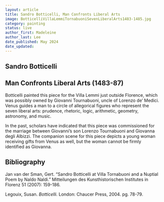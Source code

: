 ```yaml
---
layout: article
title: Sandro Botticelli, Man Confronts Liberal Arts
image: BotticelliVillaLemmiTornabuoniSevenLiberalArts1483-1485.jpg
category: painting
status: live
author_first: Madeleine 
author_last: Lee
date_published: May 2024
date_updated:
---
```


## Sandro Botticelli
## Man Confronts Liberal Arts (1483-87)

Botticelli painted this piece for the Villa Lemmi just outside Florence, which was possibly owned by Giovanni Tournabuoni, uncle of Lorenzo de’ Medici. Venus guides a man to a circle of allegorical figures who represent the seven liberal arts: prudence, rhetoric, logic, arithmetic, geometry, astronomy, and music.  

 

In the past, scholars have indicated that this piece was commissioned for the marriage between Giovanni’s son Lorenzo Tournabuoni and Giovanna degli Albizzi. The companion scene for this piece depicts a young woman receiving gifts from Venus as well, but the woman cannot be firmly identified as Giovanna. 

## Bibliography 
Jan van der Sman, Gert. “Sandro Botticelli at Villa Tornabuoni and a Nuptial Poem by Naldo Naldi.” Mitteilungen des Kunsthistorischen Institutes in Florenz 51 (2007): 159-186. 

Legouix, Susan. *Botticelli.* London: Chaucer Press, 2004. pg. 78-79. 
